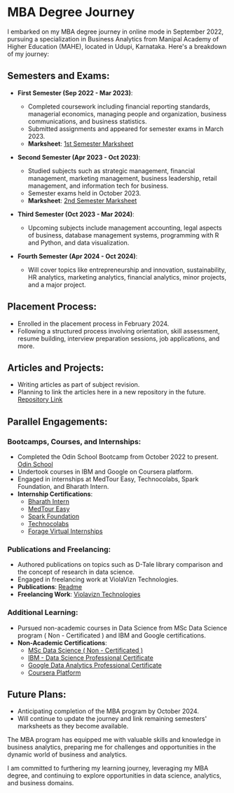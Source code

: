 # MBA Degree Journey

I embarked on my MBA degree journey in online mode in September 2022, pursuing a specialization in Business Analytics from Manipal Academy of Higher Education (MAHE), located in Udupi, Karnataka. Here's a breakdown of my journey:

## Semesters and Exams:

- **First Semester (Sep 2022 - Mar 2023)**:
  - Completed coursework including financial reporting standards, managerial economics, managing people and organization, business communications, and business statistics.
  - Submitted assignments and appeared for semester exams in March 2023.
  - **Marksheet**: [1st Semester Marksheet](https://github.com/ukishore33/Certifications/blob/main/Academic/MAHE/1%20sem%20.pdf)

- **Second Semester (Apr 2023 - Oct 2023)**:
  - Studied subjects such as strategic management, financial management, marketing management, business leadership, retail management, and information tech for business.
  - Semester exams held in October 2023.
  - **Marksheet**: [2nd Semester Marksheet](https://github.com/ukishore33/Certifications/blob/main/Academic/MAHE/2%20sem.pdf)

- **Third Semester (Oct 2023 - Mar 2024)**:
  - Upcoming subjects include management accounting, legal aspects of business, database management systems, programming with R and Python, and data visualization.

- **Fourth Semester (Apr 2024 - Oct 2024)**:
  - Will cover topics like entrepreneurship and innovation, sustainability, HR analytics, marketing analytics, financial analytics, minor projects, and a major project.

## Placement Process:

- Enrolled in the placement process in February 2024.
- Following a structured process involving orientation, skill assessment, resume building, interview preparation sessions, job applications, and more.

## Articles and Projects:

- Writing articles as part of subject revision.
- Planning to link the articles here in a new repository in the future.
  [Repository Link](https://github.com/ukishore33/Revision-Articles-MAHE-MBA-Business-Analytics)

## Parallel Engagements:

### Bootcamps, Courses, and Internships:

- Completed the Odin School Bootcamp from October 2022 to present. [Odin School](https://github.com/ukishore33/Certifications/blob/main/Academic/Odin%20Schools/os.md)
- Undertook courses in IBM and Google on Coursera platform.
- Engaged in internships at MedTour Easy, Technocolabs, Spark Foundation, and Bharath Intern.
- **Internship Certifications**:
  - [Bharath Intern](https://github.com/ukishore33/Certifications/blob/main/Internship/Bharath%20intern/bi.md)
  - [MedTour Easy](https://github.com/ukishore33/Certifications/blob/main/Internship/Medtoureasy/mte.md)
  - [Spark Foundation](https://github.com/ukishore33/Certifications/blob/main/Internship/Spark%20Foundation/sf.md)
  - [Technocolabs](https://github.com/ukishore33/Certifications/blob/main/Internship/Technocolabs/tech.md)
  - [Forage Virtual Internships](https://github.com/ukishore33/Certifications/tree/main/Internship/forage)

### Publications and Freelancing:

- Authored publications on topics such as D-Tale library comparison and the concept of research in data science.
- Engaged in freelancing work at ViolaVizn Technologies.
- **Publications**: [Readme](https://github.com/ukishore33/Certifications/blob/main/Publications/readme.md)
- **Freelancing Work**: [Violavizn Technologies](https://github.com/ukishore33/Certifications/blob/main/Work/Violavizn/violavizn.md)

### Additional Learning:

- Pursued non-academic courses in Data Science from MSc Data Science program ( Non - Certificated ) and IBM and Google certifications.
- **Non-Academic Certifications**:
  - [MSc Data Science ( Non - Certificated )](https://github.com/ukishore33/Certifications/blob/main/Non%20-%20Academic/MSc%20Data%20Science/msc%20ds.md)
  - [IBM - Data Science Professional Certificate](https://github.com/ukishore33/Certifications/blob/main/Non%20-%20Academic/IBM/ibm.md)
  - [Google Data Analytics Professional Certificate](https://github.com/ukishore33/Certifications/blob/main/Non%20-%20Academic/Google/google.md)
  - [Coursera Platform](https://github.com/ukishore33/Certifications/blob/main/Non%20-%20Academic/Coursera/coursera.md)

## Future Plans:

- Anticipating completion of the MBA program by October 2024.
- Will continue to update the journey and link remaining semesters' marksheets as they become available.

The MBA program has equipped me with valuable skills and knowledge in business analytics, preparing me for challenges and opportunities in the dynamic world of business and analytics.

I am committed to furthering my learning journey, leveraging my MBA degree, and continuing to explore opportunities in data science, analytics, and business domains.
